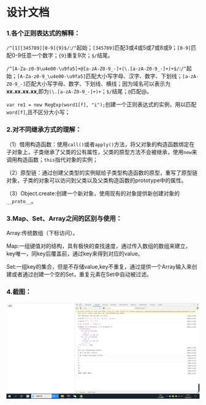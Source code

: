 # 设计文档

### 1.各个正则表达式的解释：

`/^[1][345789][0-9]{9}$/`:`/^`起始；`[345789]`匹配3或4或5或7或8或9；`[0-9]`匹配0-9任意一个数字；`{9}`重复9次；`$/`结尾。

`/^[A-Za-z0-9\u4e00-\u9fa5]+@[a-zA-Z0-9_-]+(\.[a-zA-Z0-9_-]+)+$/`:`/^`起始；`[A-Za-z0-9_\u4e00-\u9fa5]`匹配大小写字母、汉字、数字、下划线；`[a-zA-Z0-9_-]`匹配大小写字母、数字、下划线、横线；因为域名可以表示为**xx.xx.xx.xx**,即为`(\.[a-zA-Z0-9_-]+)+`；`$/`结尾；`@`匹配@。

`var re1 = new RegExp(word1[f], "i");`创建一个正则表达式的实例，用以匹配`word[f]`,且不区分大小写；

### 2.对不同继承方式的理解：

（1）借用构造函数：使用`call()`或者`apply()`方法，将父对象的构造函数绑定在子对象上，子类继承了父类的公有属性，父类的原型方法不会被继承，使用`new`来调用构造函数；`this`指代对象的实例；

（2）原型链：通过创建父类型的实例赋给子类型构造函数的原型，重写了原型链对象，子类的对象可以访问到父类以及父类构造函数的prototype中的属性。

（3）Object.create:创建一个新对象，使用现有的对象提供新创建对象的`__proto__`。

### 3.Map、Set、Array之间的区别与使用：

Array:传统数组（下标访问）。

Map:一组键值对的结构，具有极快的查找速度，通过传入数组的数组来建立，key唯一，同key后覆盖前，通过key来得到对应的value。

Set:一组key的集合，但是不存储value,key不重复，通过提供一个Array输入来创建或者通过创建一个空的Set，重复元素在Set中自动被过滤。

### 4.截图：
![lab6演示截屏](images/Lab6演示截屏.png)